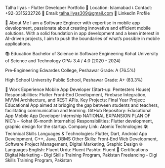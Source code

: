Talha Ilyas - Flutter Developer Portfolio
📍 Location: Islamabad
📞 Contact: +92-3315232726
📧 Email: talha.ilyas309@gmail.com
🔗 LinkedIn Profile

👋 About Me
I am a Software Engineer with expertise in mobile app development, passionate about creating innovative and efficient mobile solutions. With a solid foundation in app development and a keen interest in AI-driven projects, I aim to push the boundaries of what’s possible in mobile applications.

📚 Education
Bachelor of Science in Software Engineering
Kohat University of Science and Technology
GPA: 3.4 / 4.0 (2020 - 2024)

Pre-Engineering
Edwardes College, Peshawar
Grade: A (76.5%)

High School
University Public School, Peshawar
Grade: A+ (83.3%)

💼 Work Experience
Mobile App Developer (Start-up: Pentesters House)
Responsibilities: Flutter Front-End Development, Firebase Integration, MVVM Architecture, and REST APIs.
Key Projects:
Final Year Project: Educational App aimed at bridging the gap between students and teachers, facilitating communication and learning.
GitHub Repository: Educational App
Mobile App Developer Internship
NATIONAL EXPANSION PLAN OF NIC’s – Kohat (6-month Internship)
Responsibilities: Flutter development, graphic design for the startup.
Company Link: Atomix Technologies
🛠️ Technical Skills
Languages & Technologies: Flutter, Dart, Android App Development, C++, Java, DBMS
Other Skills: Front-End Web Development, Software Project Management, Digital Marketing, Graphic Design
🌐 Languages
English: Fluent
Urdu: Fluent
Pashto: Fluent
📜 Certifications
Digital Marketing - Digi Skills Training Program, Pakistan
Freelancing - Digi Skills Training Program, Pakistan
